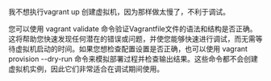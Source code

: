 我不想执行vagrant up 创建虚拟机，因为那样做太慢了，不利于调试。

您可以使用 vagrant validate 命令验证Vagrantfile文件的语法和结构是否正确。这将帮助您快速发现任何潜在的错误或问题，并使您能够快速进行调试，而无需等待虚拟机启动的时间。如果您想检查配置设置是否正确，也可以使用 vagrant provision --dry-run 命令来模拟部署过程并检查输出结果。这些命令都不会创建虚拟机实例，因此它们非常适合在调试期间使用。